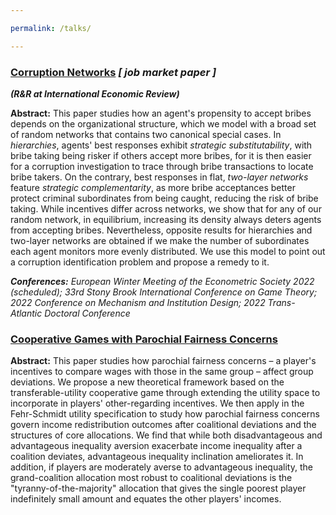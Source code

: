 ```yaml
---

permalink: /talks/

---
```


### [Corruption Networks](https://drive.google.com/file/d/1UNshAVVsJ8pYY97G_kUB501z-oHfVqZh/view?usp=sharing)   _[ job market paper ]_

_**(R&R at International Economic Review)**_

**Abstract:** This paper studies how an agent's propensity to accept bribes depends on the organizational structure, which we model with a broad set of random networks that contains two canonical special cases. In _hierarchies_, agents' best responses exhibit _strategic substitutability_, with bribe taking being risker if others accept more bribes, for it is then easier for a corruption investigation to trace through bribe transactions to locate bribe takers. On the contrary, best responses in flat, _two-layer networks_ feature _strategic complementarity_, as more bribe acceptances better protect criminal subordinates from being caught, reducing the risk of bribe taking. While incentives differ across networks, we show that for any of our random network, in equilibrium, increasing its density always deters agents from accepting bribes. Nevertheless, opposite results for hierarchies and two-layer networks are obtained if we make the number of subordinates each agent monitors more evenly distributed. We use this model to point out a corruption identification problem and propose a remedy to it.

_**Conferences:** European Winter Meeting of the Econometric Society 2022 (scheduled); 33rd Stony Brook International Conference on Game Theory; 2022 Conference on Mechanism and Institution Design; 2022 Trans-Atlantic Doctoral Conference_



### [Cooperative Games with Parochial Fairness Concerns](https://drive.google.com/file/d/1vEhvvR7kY-jrWuatiAibohkNrqXm0Qdr/view?usp=sharing)
**Abstract:** This paper studies how parochial fairness concerns – a player's incentives to compare wages with those in the same group – affect group deviations. We propose a new theoretical framework based on the transferable-utility cooperative game through extending the utility space to incorporate in players' other-regarding incentives. We then apply in the Fehr-Schmidt utility specification to study how parochial fairness concerns govern income redistribution outcomes after coalitional deviations and the structures of core allocations. We find that while both disadvantageous and advantageous inequality aversion exacerbate income inequality after a coalition deviates, advantageous inequality inclination ameliorates it. In addition, if players are moderately averse to advantageous inequality, the grand-coalition allocation most robust to coalitional deviations is the "tyranny-of-the-majority" allocation that gives the single poorest player indefinitely small amount and equates the other players' incomes.

